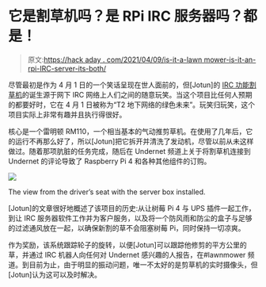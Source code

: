 # 它是割草机吗？是 RPi IRC 服务器吗？都是！

> 原文:[https://hack aday . com/2021/04/09/is-it-a-lawn mower-is-it-an-rpi-IRC-server-its-both/](https://hackaday.com/2021/04/09/is-it-a-lawnmower-is-it-an-rpi-irc-server-its-both/)

尽管最初是作为 4 月 1 日的一个笑话呈现在世人面前的，但[Jotun]的 [IRC 功能割草机](https://jotunheimr.idlerpg.net/users/jotun/lawnmower/)的诞生源于网下 IRC 网络上人们之间的随意玩笑。当这个项目比任何人预期的都要好时，它在 4 月 1 日被称为“T2 地下网络的绿色未来”。玩笑归玩笑，这个项目实际上非常有趣并且执行得很好。

核心是一个雷明顿 RM110，一个相当基本的气动推剪草机。在使用了几年后，它的运行不再那么好了，所以[Jotun]把它拆开并清洗了发动机，尽管以前从未这样做过。随着那项肮脏的任务完成，随后在 Undernet 频道上关于将割草机连接到 Undernet 的评论导致了 Raspberry Pi 4 和各种其他组件的订购。

[![](../Images/1504fc304a7f1d5f45c05966a4cdf5a5.png)](https://hackaday.com/wp-content/uploads/2021/04/lawnmower_irc_undernet_jotun_lawnmower.jpg)

The view from the driver’s seat with the server box installed.

[Jotun]的文章很好地概述了该项目的历史:从让树莓 Pi 4 与 UPS 插件一起工作，到让 IRC 服务器软件工作并为客户服务，以及将一个防风雨和防尘的盒子与足够的过滤通风放在一起，以确保新割的草不会阻塞树莓 Pi，同时保持一切凉爽。

作为奖励，该系统跟踪轮子的旋转，以便[Jotun]可以跟踪他修剪的平方公里的草，并通过 IRC 机器人向任何对 Undernet 感兴趣的人报告，在#lawnmower 频道。到目前为止，由于明显的振动问题，唯一不太好的是剪草机的实时摄像头，但[Jotun]认为这可以及时解决。
